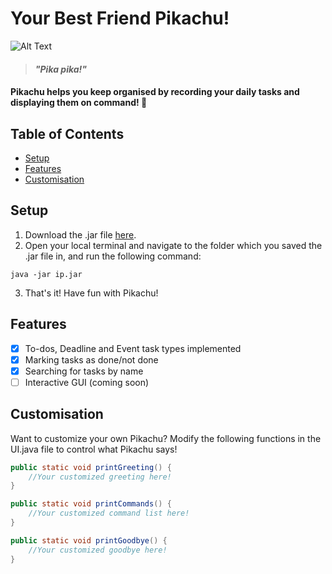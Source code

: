 # **Your Best Friend Pikachu!**

![Alt Text](https://c.tenor.com/9jn_TYgvSyQAAAAC/pikachu-pokemon.gif)
> #### _"Pika pika!"_

#### Pikachu helps you keep organised by recording your daily tasks and displaying them on command! :yellow_heart:

## Table of Contents
  * [Setup](#setup)
  * [Features](#features)
  * [Customisation](#customisation)

## Setup
1. Download the .jar file [here](https://github.com/jetrz/ip/releases/tag/A-Jar).
2. Open your local terminal and navigate to the folder which you saved the .jar file in, and run the following command:
```
java -jar ip.jar
```
3. That's it! Have fun with Pikachu!

## Features
- [x] To-dos, Deadline and Event task types implemented
- [x] Marking tasks as done/not done
- [x] Searching for tasks by name
- [ ] Interactive GUI (coming soon)

## Customisation
Want to customize your own Pikachu? Modify the following functions in the UI.java file to control what Pikachu says! 
```java
public static void printGreeting() {
    //Your customized greeting here!
}

public static void printCommands() {
    //Your customized command list here!
}

public static void printGoodbye() {
    //Your customized goodbye here!
}
```
